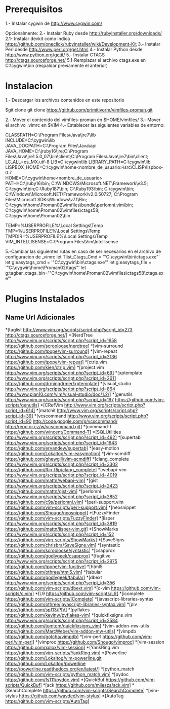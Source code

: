 Prerequisitos
===============
1.- Instalar cygwin de http://www.cygwin.com/

Opcionalmente:
2.- Instalar Ruby desde http://rubyinstaller.org/downloads/
2.1- Instalar devkit como indica https://github.com/oneclick/rubyinstaller/wiki/Development-Kit
3.- Instalar Perl desde http://www.perl.org/get.html
4.- Instalar Python desde http://www.python.org/getit/
5.- Instalar CTAGS http://ctags.sourceforge.net/
5.1-Remplazar el archivo ctags.exe en C:\cygwin\bin (respaldar previamente el anterior)


Instalacion
===============
1.- Descargar los archivos contenidos en este repositorio

$git clone git clone https://github.com/primitivorm/vimfiles-proman.git

2.- Mover el contenido del vimfiles-proman en $HOME/vimfiles/
3.- Mover el archivo _vimrc en $VIM
4.- Establecer las siguientes variables de entorno:

CLASSPATH=C:\Program Files\Java\jre7\lib\
INCLUDE=C:\cygwin\lib\
JAVA_DOCPATH=C:\Program Files\Java\api
JAVA_HOME=C:\jruby16\jre\;C:\Program Files\Java\jre1.5.0_07\bin\client\;C:\Program Files\Java\jre7\bin\client\;
LC_ALL=es_MX.utf-8
LIB=C:\cygwin\lib
LIBRARY_PATH=C:\cygwin\lib
LISPBOX_HOME=C:\cygwin\home\<nombre_de_usuario>\src\CLISP\lispbox-0.7\
HOME=C:\cygwin\home\<nombre_de_usuario>\
PATH=C:\jruby16\bin;
C:\WINDOWS\Microsoft.NET\Framework\v3.5\;
C:\cygwin\bin;C:\Ruby187\bin;
C:\Ruby193\bin;
C:\cygwin\bin;
C:\Windows\Microsoft.NET\Framework\v2.0.50727\;
C:\Program Files\Microsoft SDKs\Windows\v7.1\Bin;
C:\cygwin\home\Proman02\vimfiles\bundle\perlomni.vim\bin;
C:\cygwin\home\Proman02\vimfiles\ctags58;
C:\cygwin\home\Proman02\bin

TEMP=%USERPROFILE%\Local Settings\Temp
TMP=%USERPROFILE%\Local Settings\Temp
TMPDIR=%USERPROFILE%\Local Settings\Temp
VIM_INTELLISENSE=C:\Program Files\Vim\Intellisense

5.-Cambiar las siguientes rutas en caso de ser necesarios en el archivo de configuracion de _vimrc
let Tlist_Ctags_Cmd = '"C:\cygwin\bin\ctags.exe"'
let g:easytags_cmd = '"C:\cygwin\bin\ctags.exe"'
let g:easytags_file = '"C:\cygwin\home\Proman02\tags"'
let g:tagbar_ctags_bin='"C:\cygwin\home\Proman02\vimfiles\ctags58\ctags.exe"'


Plugins Instalados
===============
Name            Url                                                                             Adicionales
---------------
*[taglist         http://www.vim.org/scripts/script.php?script_id=273         http://ctags.sourceforge.net/]
*[NerdTree        http://www.vim.org/scripts/script.php?script_id=1658        https://github.com/scrooloose/nerdtree]
*[vim-surround    https://github.com/tpope/vim-surround]
*[vim-repeat      http://www.vim.org/scripts/script.php?script_id=2136        https://github.com/tpope/vim-repeat]
*[ctrlp.vim       https://github.com/kien/ctrlp.vim]
*[project.vim     http://www.vim.org/scripts/script.php?script_id=69]
*[xptemplate      http://www.vim.org/scripts/script.php?script_id=2611        https://github.com/drmingdrmer/xptemplate]
*[visual_studio   http://www.vim.org/scripts/script.php?script_id=864         http://www.plan10.com/vim/visual-studio/doc/1.2/]
*[genutils        http://www.vim.org/scripts/script.php?script_id=197        https://github.com/vim-scripts/genutils]
*[CRefVim         http://www.vim.org/scripts/script.php?script_id=614]
*[matchit         http://www.vim.org/scripts/script.php?script_id=39]
*[vcscommand      http://www.vim.org/scripts/script.php?script_id=90          http://code.google.com/p/vcscommand/        http://repo.or.cz/w/vcscommand.git]
*[command-t       https://github.com/wincent/Command-T]
*[SQLUtilities    http://www.vim.org/scripts/script.php?script_id=492]
*[supertab        http://www.vim.org/scripts/script.php?script_id=1643        https://github.com/ervandew/supertab]
*[easy-motion     https://github.com/Lokaltog/vim-easymotion]
*[vim-scmdiff     https://github.com/ghewgill/vim-scmdiff]
*[clang_complete  http://www.vim.org/scripts/script.php?script_id=3302        https://github.com/Rip-Rip/clang_complete]
*[webapi-vim      http://www.vim.org/scripts/script.php?script_id=4019        https://github.com/mattn/webapi-vim]
*[gist            http://www.vim.org/scripts/script.php?script_id=2423        https://github.com/mattn/gist-vim]
*[perlomni        http://www.vim.org/scripts/script.php?script_id=2852        https://github.com/c9s/perlomni.vim]
*[perl-support.vim        https://github.com/vim-scripts/perl-support.vim]
*[neosnippet https://github.com/Shougo/neosnippet]
*[FuzzyFinder     https://github.com/vim-scripts/FuzzyFinder]
*[lisper          http://www.vim.org/scripts/script.php?script_id=3819       https://github.com/mattn/lisper-vim.git]
*[ShowMarks       http://www.vim.org/scripts/script.php?script_id=152        https://github.com/vim-scripts/ShowMarks]
*[SaveSigns      https://github.com/chrisbra/SaveSigns.vim]
*[syntastic       https://github.com/scrooloose/syntastic]
*[csapprox        https://github.com/godlygeek/csapprox]
*[fugitive        http://www.vim.org/scripts/script.php?script_id=2975        https://github.com/tpope/vim-fugitive]
*[html5           https://github.com/othree/html5.vim]
*[tabular         https://github.com/godlygeek/tabular]
*[dbext           http://www.vim.org/scripts/script.php?script_id=356         https://github.com/vim-scripts/dbext.vim]
*[c-vim           https://github.com/vim-scripts/c.vim]
*[L9              https://github.com/vim-scripts/L9]
*[icomplete       https://github.com/vim-scripts/IComplete]
*[javascript-libraries-syntax         https://github.com/othree/javascript-libraries-syntax.vim]
*[piv             https://github.com/spf13/PIV]
*[pyflakes        https://github.com/kevinw/pyflakes-vim]
*[quickfixsigns_vim      http://www.vim.org/scripts/script.php?script_id=2584        https://github.com/tomtom/quickfixsigns_vim]
*[vim-addon-mw-utils     https://github.com/MarcWeber/vim-addon-mw-utils]
*[vimpdb         https://github.com/gotcha/vimpdb]
*[vim-perl       https://github.com/vim-perl/vim-perl]
*[vimproc        https://github.com/Shougo/vimproc]
*[vim-session    https://github.com/xolox/vim-session]
*[YankRing.vim   https://github.com/vim-scripts/YankRing.vim]
*[Powerline      https://github.com/Lokaltog/vim-powerline.git           https://github.com/Lokaltog/powerline          https://powerline.readthedocs.org/en/latest/]
*[python_match    https://github.com/vim-scripts/python_match.vim]
*[pydoc           https://github.com/fs111/pydoc.vim]
*[QuickBuf        https://github.com/vim-scripts/QuickBuf]
*[ack    https://github.com/mileszs/ack.vim]
*[SearchComplete     https://github.com/vim-scripts/SearchComplete]
*[vim-stylus         https://github.com/wavded/vim-stylus]
*[AutoTag            https://github.com/vim-scripts/AutoTag]







